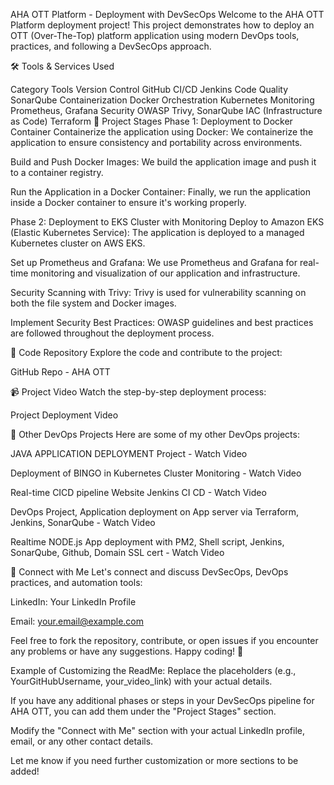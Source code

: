 AHA OTT Platform - Deployment with DevSecOps
Welcome to the AHA OTT Platform deployment project! This project demonstrates how to deploy an OTT (Over-The-Top) platform application using modern DevOps tools, practices, and following a DevSecOps approach.

🛠️ Tools & Services Used

Category	Tools
Version Control	GitHub
CI/CD	Jenkins
Code Quality	SonarQube
Containerization	Docker
Orchestration	Kubernetes
Monitoring	Prometheus, Grafana
Security	OWASP Trivy, SonarQube
IAC (Infrastructure as Code)	Terraform
🚦 Project Stages
Phase 1: Deployment to Docker Container
Containerize the application using Docker: We containerize the application to ensure consistency and portability across environments.

Build and Push Docker Images: We build the application image and push it to a container registry.

Run the Application in a Docker Container: Finally, we run the application inside a Docker container to ensure it's working properly.

Phase 2: Deployment to EKS Cluster with Monitoring
Deploy to Amazon EKS (Elastic Kubernetes Service): The application is deployed to a managed Kubernetes cluster on AWS EKS.

Set up Prometheus and Grafana: We use Prometheus and Grafana for real-time monitoring and visualization of our application and infrastructure.

Security Scanning with Trivy: Trivy is used for vulnerability scanning on both the file system and Docker images.

Implement Security Best Practices: OWASP guidelines and best practices are followed throughout the deployment process.

📂 Code Repository
Explore the code and contribute to the project:

GitHub Repo - AHA OTT

📹 Project Video
Watch the step-by-step deployment process:

Project Deployment Video

🚀 Other DevOps Projects
Here are some of my other DevOps projects:

JAVA APPLICATION DEPLOYMENT Project - Watch Video

Deployment of BINGO in Kubernetes Cluster Monitoring - Watch Video

Real-time CICD pipeline Website Jenkins CI CD - Watch Video

DevOps Project, Application deployment on App server via Terraform, Jenkins, SonarQube - Watch Video

Realtime NODE.js App deployment with PM2, Shell script, Jenkins, SonarQube, Github, Domain SSL cert - Watch Video

🤝 Connect with Me
Let's connect and discuss DevSecOps, DevOps practices, and automation tools:

LinkedIn: Your LinkedIn Profile

Email: your.email@example.com

Feel free to fork the repository, contribute, or open issues if you encounter any problems or have any suggestions. Happy coding! 🚀

Example of Customizing the ReadMe:
Replace the placeholders (e.g., YourGitHubUsername, your_video_link) with your actual details.

If you have any additional phases or steps in your DevSecOps pipeline for AHA OTT, you can add them under the "Project Stages" section.

Modify the "Connect with Me" section with your actual LinkedIn profile, email, or any other contact details.

Let me know if you need further customization or more sections to be added!




